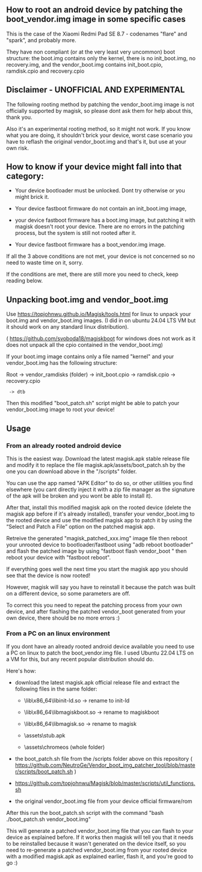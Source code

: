 ## How to root an android device by patching the boot_vendor.img image in some specific cases

This is the case of the Xiaomi Redmi Pad SE 8.7 - codenames "flare" and "spark", and probably more.

They have non compliant (or at the very least very uncommon) boot structure: the boot.img contains only the kernel, there is no init_boot.img, no recovery.img, and the vendor_boot.img contains init_boot.cpio, ramdisk.cpio and recovery.cpio


## Disclaimer - UNOFFICIAL AND EXPERIMENTAL

The following rooting method by patching the vendor_boot.img image is not officially supported by magisk, so please dont ask them for help about this, thank you. 

Also it's an experimental rooting method, so it might not work. If you know what you are doing, it shouldn't brick your device, worst case scenario you have to reflash the original vendor_boot.img and that's it, but use at your own risk.


## How to know if your device might fall into that category:

 - Your device bootloader must be unlocked. Dont try otherwise or you might brick it.

 - Your device fastboot firmware do not contain an init_boot.img image,

 - your device fastboot firmware has a boot.img image, but patching it with magisk doesn't root your device. There are no errors in the patching process, but the system is still not rooted after it.

 - Your device fastboot firmware has a boot_vendor.img image.

If all the 3 above conditions are not met, your device is not concerned so no need to waste time on it, sorry.

If the conditions are met, there are still more you need to check, keep reading below.


## Unpacking boot.img and vendor_boot.img

Use https://topjohnwu.github.io/Magisk/tools.html for linux to unpack your boot.img and vendor_boot.img images. (I did in on ubuntu 24.04 LTS VM but it should work on any standard linux distribution).

( https://github.com/svoboda18/magiskboot for windows does not work as it does not unpack all the cpio contained in the vendor_boot.img)

If your boot.img image contains only a file named "kernel" and your vendor_boot.img has the following structure:

Root -> vendor_ramdisks (folder)
           -> init_boot.cpio
           -> ramdisk.cpio
           -> recovery.cpio

     -> dtb

Then this modified "boot_patch.sh" script might be able to patch your vendor_boot.img image to root your device!


## Usage

### From an already rooted android device

This is the easiest way. Download the latest magisk.apk stable release file and modify it to replace the file magisk.apk/assets/boot_patch.sh by the one you can download above in the "/scripts" folder.

You can use the app named "APK Editor" to do so, or other utilities you find elsewhere (you cant directly inject it with a zip file manager as the signature of the apk will be broken and you wont be able to install it).

After that, install this modified magisk apk on the rooted device (delete the magisk app before if it's already installed), transfer your vendor_boot.img to the rooted device and use the modified magisk app to patch it by using the “Select and Patch a File” option on the patched magisk app.

Retreive the generated "magisk_patched_xxx.img" image file then reboot your unrooted device to bootloader/fastboot using "adb reboot bootloader" and flash the patched image by using "fastboot flash vendor_boot <name of your magisk patched file.img>" then reboot your device with "fastboot reboot".

If everything goes well the next time you start the magisk app you should see that the device is now rooted!

However, magisk will say you have to reinstall it because the patch was built on a different device, so some parameters are off.

To correct this you need to repeat the patching process from your own device, and after flashing the patched vendor_boot generated from your own device, there should be no more errors :)


### From a PC on an linux environment

If you dont have an already rooted android device available you need to use a PC on linux to patch the boot_vendor.img file. I used Ubuntu 22.04 LTS on a VM for this, but any recent popular distribution should do.

Here's how:

 - download the latest magisk.apk official release file and extract the following files in the same folder:

   - \lib\x86_64\libinit-ld.so -> rename to init-ld

   - \lib\x86_64\libmagiskboot.so -> rename to magiskboot

   - \lib\x86_64\libmagisk.so -> rename to magisk

   - \assets\stub.apk

   - \assets\chromeos (whole folder)

 - the boot_patch.sh file from the /scripts folder above on this repository ( https://github.com/NeutroGe/Vendor_boot_img_patcher_tool/blob/master/scripts/boot_patch.sh )

 - https://github.com/topjohnwu/Magisk/blob/master/scripts/util_functions.sh 

 - the original vendor_boot.img file from your device official firmware/rom

After this run the boot_patch.sh script with the command "bash ./boot_patch.sh vendor_boot.img"

This will generate a patched vendor_boot.img file that you can flash to your device as explained before. If it works then magisk will tell you that it needs to be reinstalled because it wasn't generated on the device itself, so you need to re-generate a patched vendor_boot.img from your rooted device with a modified magisk.apk as explained earlier, flash it, and you're good to go :)

